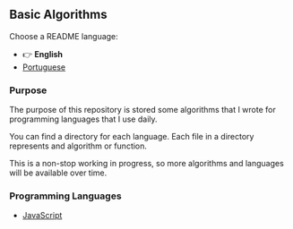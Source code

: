 ## Basic Algorithms

Choose a README language:
- 👉 **English**
- [Portuguese](https://github.com/InfiniteMarcus/Basic-Algorithms/blob/main/README_pt-br.md)

### Purpose

The purpose of this repository is stored some algorithms that I wrote for programming languages that I use daily.

You can find a directory for each language. Each file in a directory represents and algorithm or function.

This is a non-stop working in progress, so more algorithms and languages will be available over time.

### Programming Languages

- [JavaScript](https://github.com/InfiniteMarcus/Basic-Algorithms/tree/main/javascript)